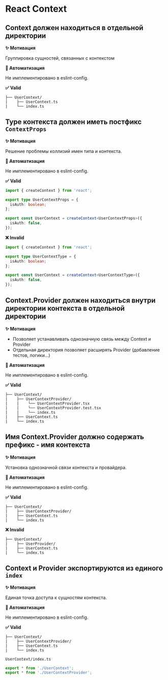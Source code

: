 # React Context

## Context должен находиться в отдельной директории

**✨ Мотивация**

Группировка сущностей, связанных с контекстом

**🤖 Автоматизация**

Не имплементировано в eslint-config.

**✅ Valid**

```
├── UserContext/
|    ├── UserContext.ts
|    └── index.ts
```

## Type контекста должен иметь постфикс `ContextProps`

**✨ Мотивация**

Решение проблемы коллизий имен типа и контекста.

**🤖 Автоматизация**

Не имплементировано в eslint-config.

**✅ Valid**

```ts
import { createContext } from 'react';

export type UserContextProps = {
  isAuth: boolean;
};

export const UserContext = createContext<UserContextProps>({
  isAuth: false,
});
```

**❌ Invalid**

```ts
import { createContext } from 'react';

export type UserContextType = {
  isAuth: boolean;
};

export const UserContext = createContext<UserContextType>({
  isAuth: false,
});
```

## Context.Provider должен находиться внутри директории контекста в отдельной директории

**✨ Мотивация**

- Позволяет устанавливать однозначную связь между Context и Provider
- Отдельная директория позволяет расширять Provider (добавление тестов, логики...)

**🤖 Автоматизация**

Не имплементировано в eslint-config.

**✅ Valid**

```
├── UserContext/
|    ├── UserContextProvider/ 
|    |    └── UserContextProvider.tsx
|    |    └── UserContextProvider.test.tsx
|    |    └── index.ts
|    ├── UserContext.ts
|    └── index.ts
```

## Имя Context.Provider должно содержать префикс - имя контекста

**✨ Мотивация**

Установка однозначной связи контекста и провайдера.

**🤖 Автоматизация**

Не имплементировано в eslint-config.

**✅ Valid**

```
├── UserContext/
|    ├── UserContextProvider/ 
|    ├── UserContext.ts
|    └── index.ts
```

**❌ Invalid**

```
├── UserContext/
|    ├── UserProvider/
|    ├── UserContext.ts
|    └── index.ts
```

## Context и Provider экспортируются из единого `index`

**✨ Мотивация**

Единая точка доступа к сущностям контекста.

**🤖 Автоматизация**

Не имплементировано в eslint-config.

**✅ Valid**

```
├── UserContext/
|    ├── UserContextProvider/ 
|    ├── UserContext.ts
|    └── index.ts
```

```UserContext/index.ts```
```ts
export * from './UserContext';
export * from './UserContextProvider';
```
